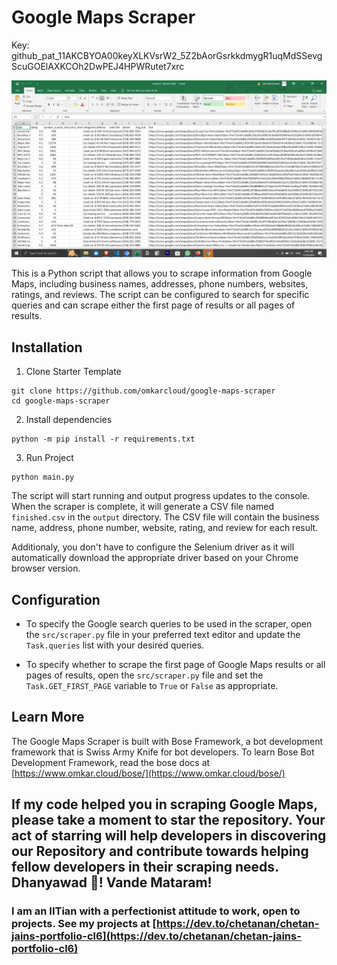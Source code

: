 # Google Maps Scraper
Key: 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

![Google Maps Scraper CSV Result](./img/example_result.png)

This is a Python script that allows you to scrape information from Google Maps, including business names, addresses, phone numbers, websites, ratings, and reviews. The script can be configured to search for specific queries and can scrape either the first page of results or all pages of results.

## Installation

1. Clone Starter Template
```
git clone https://github.com/omkarcloud/google-maps-scraper
cd google-maps-scraper
```
2. Install dependencies
```
python -m pip install -r requirements.txt
```
3. Run Project
```
python main.py
```

The script will start running and output progress updates to the console. When the scraper is complete, it will generate a CSV file named `finished.csv` in the `output` directory. The CSV file will contain the business name, address, phone number, website, rating, and review for each result.

Additionaly, you don't have to configure the Selenium driver as it will automatically download the appropriate driver based on your Chrome browser version.

## Configuration

- To specify the Google search queries to be used in the scraper, open the `src/scraper.py` file in your preferred text editor and update the `Task.queries` list with your desired queries.

- To specify whether to scrape the first page of Google Maps results or all pages of results, open the `src/scraper.py` file and set the `Task.GET_FIRST_PAGE` variable to `True` or `False` as appropriate.

## Learn More

The Google Maps Scraper is built with Bose Framework, a bot development framework that is Swiss Army Knife for bot developers. To learn Bose Bot Development Framework, read the bose docs at [https://www.omkar.cloud/bose/](https://www.omkar.cloud/bose/)

## If my code helped you in scraping Google Maps, please take a moment to star the repository. Your act of starring will help developers in discovering our Repository and contribute towards helping fellow developers in their scraping needs. Dhanyawad 🙏! Vande Mataram!

### I am an IITian with a perfectionist attitude to work, open to projects. See my projects at [https://dev.to/chetanan/chetan-jains-portfolio-cl6](https://dev.to/chetanan/chetan-jains-portfolio-cl6) 
